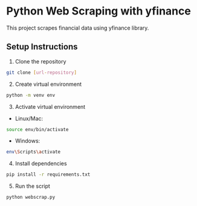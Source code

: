# Python Web Scraping with yfinance

This project scrapes financial data using yfinance library.

## Setup Instructions

1. Clone the repository
```bash
git clone [url-repository]
```

2. Create virtual environment
```bash
python -m venv env
```

3. Activate virtual environment
- Linux/Mac:
```bash
source env/bin/activate
```
- Windows:
```bash
env\Scripts\activate
```

4. Install dependencies
```bash
pip install -r requirements.txt
```

5. Run the script
```bash
python webscrap.py